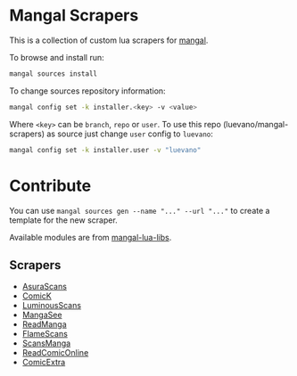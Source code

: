 # Mangal Scrapers

This is a collection of custom lua scrapers for [mangal](https://github.com/metafates/mangal).

To browse and install run:

```sh
mangal sources install
```

To change sources repository information:

```sh
mangal config set -k installer.<key> -v <value>
```

Where `<key>` can be `branch`, `repo` or `user`. To use this repo (luevano/mangal-scrapers) as source just change `user` config to `luevano`:

```sh
mangal config set -k installer.user -v "luevano"
```

# Contribute

You can use `mangal sources gen --name "..." --url "..."` to create a template for the new scraper.

Available modules are from [mangal-lua-libs](https://github.com/metafates/mangal-lua-libs).

## Scrapers

- [AsuraScans](scrapers/AsuraScans.lua)
- [ComicK](scrapers/ComicK.lua)
- [LuminousScans](scrapers/LuminousScans.lua)
- [MangaSee](scrapers/Mangasee.lua)
- [ReadManga](scrapers/Readmanga.lua)
- [FlameScans](scrapers/FlameScans.lua)
- [ScansManga](scrapers/ScansManga.lua)
- [ReadComicOnline](scrapers/ReadComicOnline.lua)
- [ComicExtra](scrapers/ComicExtra.lua)
